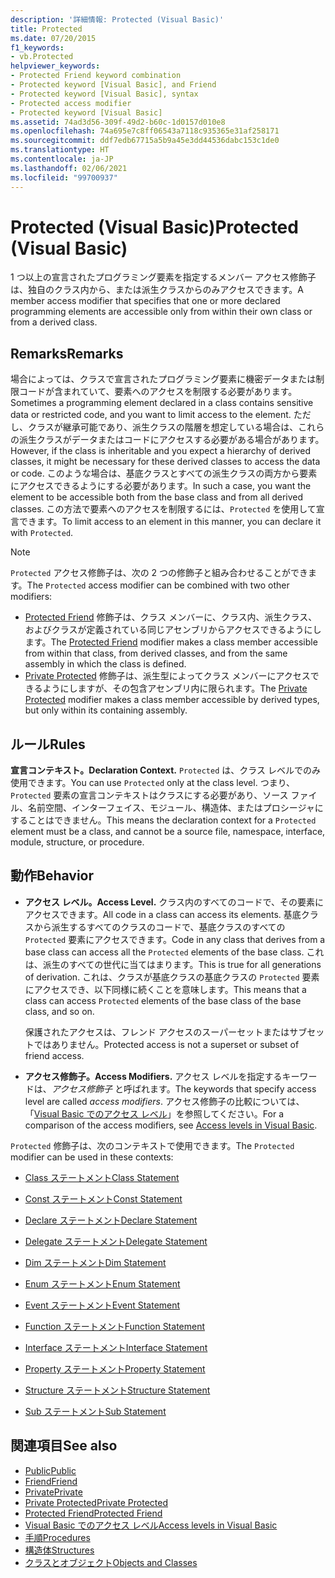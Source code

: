 ```yaml
---
description: '詳細情報: Protected (Visual Basic)'
title: Protected
ms.date: 07/20/2015
f1_keywords:
- vb.Protected
helpviewer_keywords:
- Protected Friend keyword combination
- Protected keyword [Visual Basic], and Friend
- Protected keyword [Visual Basic], syntax
- Protected access modifier
- Protected keyword [Visual Basic]
ms.assetid: 74ad3d56-309f-49d2-b60c-1d0157d010e8
ms.openlocfilehash: 74a695e7c8ff06543a7118c935365e31af258171
ms.sourcegitcommit: ddf7edb67715a5b9a45e3dd44536dabc153c1de0
ms.translationtype: HT
ms.contentlocale: ja-JP
ms.lasthandoff: 02/06/2021
ms.locfileid: "99700937"
---
```

# <a name="protected-visual-basic"></a><span data-ttu-id="0aeaf-103">Protected (Visual Basic)</span><span class="sxs-lookup"><span data-stu-id="0aeaf-103">Protected (Visual Basic)</span></span>

<span data-ttu-id="0aeaf-104">1 つ以上の宣言されたプログラミング要素を指定するメンバー アクセス修飾子は、独自のクラス内から、または派生クラスからのみアクセスできます。</span><span class="sxs-lookup"><span data-stu-id="0aeaf-104">A member access modifier that specifies that one or more declared programming elements are accessible only from within their own class or from a derived class.</span></span>

## <a name="remarks"></a><span data-ttu-id="0aeaf-105">Remarks</span><span class="sxs-lookup"><span data-stu-id="0aeaf-105">Remarks</span></span>

<span data-ttu-id="0aeaf-106">場合によっては、クラスで宣言されたプログラミング要素に機密データまたは制限コードが含まれていて、要素へのアクセスを制限する必要があります。</span><span class="sxs-lookup"><span data-stu-id="0aeaf-106">Sometimes a programming element declared in a class contains sensitive data or restricted code, and you want to limit access to the element.</span></span> <span data-ttu-id="0aeaf-107">ただし、クラスが継承可能であり、派生クラスの階層を想定している場合は、これらの派生クラスがデータまたはコードにアクセスする必要がある場合があります。</span><span class="sxs-lookup"><span data-stu-id="0aeaf-107">However, if the class is inheritable and you expect a hierarchy of derived classes, it might be necessary for these derived classes to access the data or code.</span></span> <span data-ttu-id="0aeaf-108">このような場合は、基底クラスとすべての派生クラスの両方から要素にアクセスできるようにする必要があります。</span><span class="sxs-lookup"><span data-stu-id="0aeaf-108">In such a case, you want the element to be accessible both from the base class and from all derived classes.</span></span> <span data-ttu-id="0aeaf-109">この方法で要素へのアクセスを制限するには、`Protected` を使用して宣言できます。</span><span class="sxs-lookup"><span data-stu-id="0aeaf-109">To limit access to an element in this manner, you can declare it with `Protected`.</span></span>

> [!NOTE]
> <span data-ttu-id="0aeaf-110">`Protected` アクセス修飾子は、次の 2 つの修飾子と組み合わせることができます。</span><span class="sxs-lookup"><span data-stu-id="0aeaf-110">The `Protected` access modifier can be combined with two other modifiers:</span></span>
>
> - <span data-ttu-id="0aeaf-111">[Protected Friend](protected-friend.md) 修飾子は、クラス メンバーに、クラス内、派生クラス、およびクラスが定義されている同じアセンブリからアクセスできるようにします。</span><span class="sxs-lookup"><span data-stu-id="0aeaf-111">The [Protected Friend](protected-friend.md) modifier makes a class member accessible from within that class, from derived classes, and from the same assembly in which the class is defined.</span></span>
> - <span data-ttu-id="0aeaf-112">[Private Protected](private-protected.md) 修飾子は、派生型によってクラス メンバーにアクセスできるようにしますが、その包含アセンブリ内に限られます。</span><span class="sxs-lookup"><span data-stu-id="0aeaf-112">The [Private Protected](private-protected.md) modifier makes a class member accessible by derived types, but only within its containing assembly.</span></span>

## <a name="rules"></a><span data-ttu-id="0aeaf-113">ルール</span><span class="sxs-lookup"><span data-stu-id="0aeaf-113">Rules</span></span>

<span data-ttu-id="0aeaf-114">**宣言コンテキスト。**</span><span class="sxs-lookup"><span data-stu-id="0aeaf-114">**Declaration Context.**</span></span> <span data-ttu-id="0aeaf-115">`Protected` は、クラス レベルでのみ使用できます。</span><span class="sxs-lookup"><span data-stu-id="0aeaf-115">You can use `Protected` only at the class level.</span></span> <span data-ttu-id="0aeaf-116">つまり、`Protected` 要素の宣言コンテキストはクラスにする必要があり、ソース ファイル、名前空間、インターフェイス、モジュール、構造体、またはプロシージャにすることはできません。</span><span class="sxs-lookup"><span data-stu-id="0aeaf-116">This means the declaration context for a `Protected` element must be a class, and cannot be a source file, namespace, interface, module, structure, or procedure.</span></span>

## <a name="behavior"></a><span data-ttu-id="0aeaf-117">動作</span><span class="sxs-lookup"><span data-stu-id="0aeaf-117">Behavior</span></span>

- <span data-ttu-id="0aeaf-118">**アクセス レベル。**</span><span class="sxs-lookup"><span data-stu-id="0aeaf-118">**Access Level.**</span></span> <span data-ttu-id="0aeaf-119">クラス内のすべてのコードで、その要素にアクセスできます。</span><span class="sxs-lookup"><span data-stu-id="0aeaf-119">All code in a class can access its elements.</span></span> <span data-ttu-id="0aeaf-120">基底クラスから派生するすべてのクラスのコードで、基底クラスのすべての `Protected` 要素にアクセスできます。</span><span class="sxs-lookup"><span data-stu-id="0aeaf-120">Code in any class that derives from a base class can access all the `Protected` elements of the base class.</span></span> <span data-ttu-id="0aeaf-121">これは、派生のすべての世代に当てはまります。</span><span class="sxs-lookup"><span data-stu-id="0aeaf-121">This is true for all generations of derivation.</span></span> <span data-ttu-id="0aeaf-122">これは、クラスが基底クラスの基底クラスの `Protected` 要素にアクセスでき、以下同様に続くことを意味します。</span><span class="sxs-lookup"><span data-stu-id="0aeaf-122">This means that a class can access `Protected` elements of the base class of the base class, and so on.</span></span>

     <span data-ttu-id="0aeaf-123">保護されたアクセスは、フレンド アクセスのスーパーセットまたはサブセットではありません。</span><span class="sxs-lookup"><span data-stu-id="0aeaf-123">Protected access is not a superset or subset of friend access.</span></span>

- <span data-ttu-id="0aeaf-124">**アクセス修飾子。**</span><span class="sxs-lookup"><span data-stu-id="0aeaf-124">**Access Modifiers.**</span></span> <span data-ttu-id="0aeaf-125">アクセス レベルを指定するキーワードは、*アクセス修飾子* と呼ばれます。</span><span class="sxs-lookup"><span data-stu-id="0aeaf-125">The keywords that specify access level are called *access modifiers*.</span></span> <span data-ttu-id="0aeaf-126">アクセス修飾子の比較については、「[Visual Basic でのアクセス レベル](../../programming-guide/language-features/declared-elements/access-levels.md)」を参照してください。</span><span class="sxs-lookup"><span data-stu-id="0aeaf-126">For a comparison of the access modifiers, see [Access levels in Visual Basic](../../programming-guide/language-features/declared-elements/access-levels.md).</span></span>

<span data-ttu-id="0aeaf-127">`Protected` 修飾子は、次のコンテキストで使用できます。</span><span class="sxs-lookup"><span data-stu-id="0aeaf-127">The `Protected` modifier can be used in these contexts:</span></span>

- [<span data-ttu-id="0aeaf-128">Class ステートメント</span><span class="sxs-lookup"><span data-stu-id="0aeaf-128">Class Statement</span></span>](../statements/class-statement.md)

- [<span data-ttu-id="0aeaf-129">Const ステートメント</span><span class="sxs-lookup"><span data-stu-id="0aeaf-129">Const Statement</span></span>](../statements/const-statement.md)

- [<span data-ttu-id="0aeaf-130">Declare ステートメント</span><span class="sxs-lookup"><span data-stu-id="0aeaf-130">Declare Statement</span></span>](../statements/declare-statement.md)

- [<span data-ttu-id="0aeaf-131">Delegate ステートメント</span><span class="sxs-lookup"><span data-stu-id="0aeaf-131">Delegate Statement</span></span>](../statements/delegate-statement.md)

- [<span data-ttu-id="0aeaf-132">Dim ステートメント</span><span class="sxs-lookup"><span data-stu-id="0aeaf-132">Dim Statement</span></span>](../statements/dim-statement.md)

- [<span data-ttu-id="0aeaf-133">Enum ステートメント</span><span class="sxs-lookup"><span data-stu-id="0aeaf-133">Enum Statement</span></span>](../statements/enum-statement.md)

- [<span data-ttu-id="0aeaf-134">Event ステートメント</span><span class="sxs-lookup"><span data-stu-id="0aeaf-134">Event Statement</span></span>](../statements/event-statement.md)

- [<span data-ttu-id="0aeaf-135">Function ステートメント</span><span class="sxs-lookup"><span data-stu-id="0aeaf-135">Function Statement</span></span>](../statements/function-statement.md)

- [<span data-ttu-id="0aeaf-136">Interface ステートメント</span><span class="sxs-lookup"><span data-stu-id="0aeaf-136">Interface Statement</span></span>](../statements/interface-statement.md)

- [<span data-ttu-id="0aeaf-137">Property ステートメント</span><span class="sxs-lookup"><span data-stu-id="0aeaf-137">Property Statement</span></span>](../statements/property-statement.md)

- [<span data-ttu-id="0aeaf-138">Structure ステートメント</span><span class="sxs-lookup"><span data-stu-id="0aeaf-138">Structure Statement</span></span>](../statements/structure-statement.md)

- [<span data-ttu-id="0aeaf-139">Sub ステートメント</span><span class="sxs-lookup"><span data-stu-id="0aeaf-139">Sub Statement</span></span>](../statements/sub-statement.md)

## <a name="see-also"></a><span data-ttu-id="0aeaf-140">関連項目</span><span class="sxs-lookup"><span data-stu-id="0aeaf-140">See also</span></span>

- [<span data-ttu-id="0aeaf-141">Public</span><span class="sxs-lookup"><span data-stu-id="0aeaf-141">Public</span></span>](public.md)
- [<span data-ttu-id="0aeaf-142">Friend</span><span class="sxs-lookup"><span data-stu-id="0aeaf-142">Friend</span></span>](friend.md)
- [<span data-ttu-id="0aeaf-143">Private</span><span class="sxs-lookup"><span data-stu-id="0aeaf-143">Private</span></span>](private.md)
- [<span data-ttu-id="0aeaf-144">Private Protected</span><span class="sxs-lookup"><span data-stu-id="0aeaf-144">Private Protected</span></span>](private-protected.md)
- [<span data-ttu-id="0aeaf-145">Protected Friend</span><span class="sxs-lookup"><span data-stu-id="0aeaf-145">Protected Friend</span></span>](protected-friend.md)
- [<span data-ttu-id="0aeaf-146">Visual Basic でのアクセス レベル</span><span class="sxs-lookup"><span data-stu-id="0aeaf-146">Access levels in Visual Basic</span></span>](../../programming-guide/language-features/declared-elements/access-levels.md)
- [<span data-ttu-id="0aeaf-147">手順</span><span class="sxs-lookup"><span data-stu-id="0aeaf-147">Procedures</span></span>](../../programming-guide/language-features/procedures/index.md)
- [<span data-ttu-id="0aeaf-148">構造体</span><span class="sxs-lookup"><span data-stu-id="0aeaf-148">Structures</span></span>](../../programming-guide/language-features/data-types/structures.md)
- [<span data-ttu-id="0aeaf-149">クラスとオブジェクト</span><span class="sxs-lookup"><span data-stu-id="0aeaf-149">Objects and Classes</span></span>](../../programming-guide/language-features/objects-and-classes/index.md)
